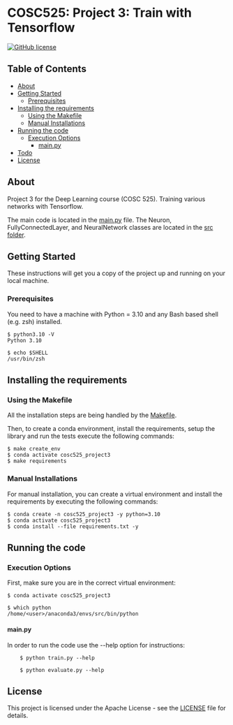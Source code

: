 # COSC525: Project 3: Train with Tensorflow

[![GitHub license](https://img.shields.io/badge/license-Apache-blue.svg)](
https://github.com/drkostas/COSC525-Project3/blob/master/LICENSE)

## Table of Contents

+ [About](#about)
+ [Getting Started](#getting_started)
    + [Prerequisites](#prerequisites)
+ [Installing the requirements](#installing)
  + [Using the Makefile](#installing_makefile)
  + [Manual Installations](#installing_manually)
+ [Running the code](#run_locally)
    + [Execution Options](#execution_options)
        + [main.py](#src_main)
+ [Todo](#todo)
+ [License](#license)

## About <a name = "about"></a>

Project 3 for the Deep Learning course (COSC 525). Training various networks with Tensorflow.

The main code is located in the [main.py](main.py) file. The Neuron, FullyConnectedLayer, 
and NeuralNetwork classes are located in the [src folder](src).

## Getting Started <a name = "getting_started"></a>

These instructions will get you a copy of the project up and running on your local machine.

### Prerequisites <a name = "prerequisites"></a>

You need to have a machine with Python = 3.10 and any Bash based shell (e.g. zsh) installed.

```ShellSession
$ python3.10 -V
Python 3.10

$ echo $SHELL
/usr/bin/zsh
```

## Installing the requirements <a name = "installing"></a>

### Using the Makefile <a name = "installing_makefile"></a>
All the installation steps are being handled by the [Makefile](Makefile).

Then, to create a conda environment, install the requirements, setup the library and run the tests
execute the following commands:

```ShellSession
$ make create_env
$ conda activate cosc525_project3
$ make requirements
```

### Manual Installations <a name = "installing_manually"></a>

For manual installation, you can create a virtual environment 
and install the requirements by executing the following commands:

```ShellSession
$ conda create -n cosc525_project3 -y python=3.10
$ conda activate cosc525_project3
$ conda install --file requirements.txt -y
```

## Running the code <a name = "run_locally"></a>

### Execution Options <a name = "execution_options"></a>

First, make sure you are in the correct virtual environment:

```ShellSession
$ conda activate cosc525_project3

$ which python
/home/<user>/anaconda3/envs/src/bin/python
```

#### main.py <a name = "src_main"></a>

In order to run the code use the --help option for instructions:

```ShellSession
    $ python train.py --help
```

```ShellSession
    $ python evaluate.py --help
```

## License <a name = "license"></a>

This project is licensed under the Apache License - see the [LICENSE](LICENSE) file for details.
